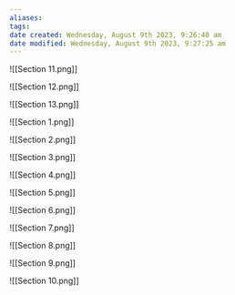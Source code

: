 ```yaml
---
aliases: 
tags: 
date created: Wednesday, August 9th 2023, 9:26:40 am
date modified: Wednesday, August 9th 2023, 9:27:25 am
---
```

![[Section 11.png]]

![[Section 12.png]]

![[Section 13.png]]

![[Section 1.png]]

![[Section 2.png]]

![[Section 3.png]]

![[Section 4.png]]

![[Section 5.png]]

![[Section 6.png]]

![[Section 7.png]]

![[Section 8.png]]

![[Section 9.png]]

![[Section 10.png]]